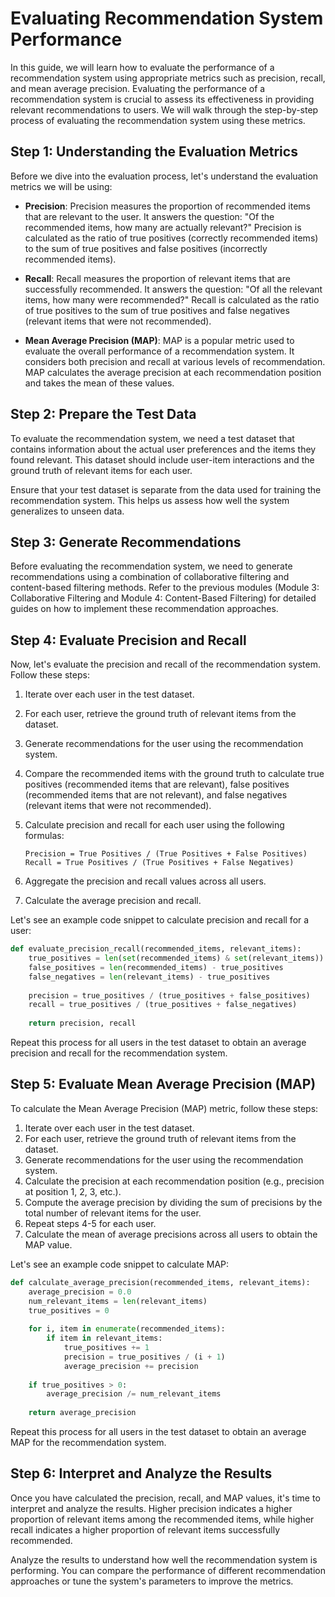 #  Evaluating Recommendation System Performance

In this guide, we will learn how to evaluate the performance of a recommendation system using appropriate metrics such as precision, recall, and mean average precision. Evaluating the performance of a recommendation system is crucial to assess its effectiveness in providing relevant recommendations to users. We will walk through the step-by-step process of evaluating the recommendation system using these metrics.

## Step 1: Understanding the Evaluation Metrics

Before we dive into the evaluation process, let's understand the evaluation metrics we will be using:

- **Precision**: Precision measures the proportion of recommended items that are relevant to the user. It answers the question: "Of the recommended items, how many are actually relevant?" Precision is calculated as the ratio of true positives (correctly recommended items) to the sum of true positives and false positives (incorrectly recommended items).

- **Recall**: Recall measures the proportion of relevant items that are successfully recommended. It answers the question: "Of all the relevant items, how many were recommended?" Recall is calculated as the ratio of true positives to the sum of true positives and false negatives (relevant items that were not recommended).

- **Mean Average Precision (MAP)**: MAP is a popular metric used to evaluate the overall performance of a recommendation system. It considers both precision and recall at various levels of recommendation. MAP calculates the average precision at each recommendation position and takes the mean of these values.

## Step 2: Prepare the Test Data

To evaluate the recommendation system, we need a test dataset that contains information about the actual user preferences and the items they found relevant. This dataset should include user-item interactions and the ground truth of relevant items for each user.

Ensure that your test dataset is separate from the data used for training the recommendation system. This helps us assess how well the system generalizes to unseen data.

## Step 3: Generate Recommendations

Before evaluating the recommendation system, we need to generate recommendations using a combination of collaborative filtering and content-based filtering methods. Refer to the previous modules (Module 3: Collaborative Filtering and Module 4: Content-Based Filtering) for detailed guides on how to implement these recommendation approaches.

## Step 4: Evaluate Precision and Recall

Now, let's evaluate the precision and recall of the recommendation system. Follow these steps:

1. Iterate over each user in the test dataset.
2. For each user, retrieve the ground truth of relevant items from the dataset.
3. Generate recommendations for the user using the recommendation system.
4. Compare the recommended items with the ground truth to calculate true positives (recommended items that are relevant), false positives (recommended items that are not relevant), and false negatives (relevant items that were not recommended).
5. Calculate precision and recall for each user using the following formulas:

   ```
   Precision = True Positives / (True Positives + False Positives)
   Recall = True Positives / (True Positives + False Negatives)
   ```

6. Aggregate the precision and recall values across all users.
7. Calculate the average precision and recall.

Let's see an example code snippet to calculate precision and recall for a user:

```python
def evaluate_precision_recall(recommended_items, relevant_items):
    true_positives = len(set(recommended_items) & set(relevant_items))
    false_positives = len(recommended_items) - true_positives
    false_negatives = len(relevant_items) - true_positives
    
    precision = true_positives / (true_positives + false_positives)
    recall = true_positives / (true_positives + false_negatives)
    
    return precision, recall
```

Repeat this process for all users in the test dataset to obtain an average precision and recall for the recommendation system.

## Step 5: Evaluate Mean Average Precision (MAP)

To calculate the Mean Average Precision (MAP) metric, follow these steps:

1. Iterate over each user in the test dataset.
2. For each user, retrieve the ground truth of relevant items from the dataset.
3. Generate recommendations for the user using the recommendation system.
4. Calculate the precision at each recommendation position (e.g., precision at position 1, 2, 3, etc.).
5. Compute the average precision by dividing the sum of precisions by the total number of relevant items for the user.
6. Repeat steps 4-5 for each user.
7. Calculate the mean of average precisions across all users to obtain the MAP value.

Let's see an example code snippet to calculate MAP:

```python
def calculate_average_precision(recommended_items, relevant_items):
    average_precision = 0.0
    num_relevant_items = len(relevant_items)
    true_positives = 0
    
    for i, item in enumerate(recommended_items):
        if item in relevant_items:
            true_positives += 1
            precision = true_positives / (i + 1)
            average_precision += precision
    
    if true_positives > 0:
        average_precision /= num_relevant_items
    
    return average_precision
```

Repeat this process for all users in the test dataset to obtain an average MAP for the recommendation system.

## Step 6: Interpret and Analyze the Results

Once you have calculated the precision, recall, and MAP values, it's time to interpret and analyze the results. Higher precision indicates a higher proportion of relevant items among the recommended items, while higher recall indicates a higher proportion of relevant items successfully recommended.

Analyze the results to understand how well the recommendation system is performing. You can compare the performance of different recommendation approaches or tune the system's parameters to improve the metrics.
